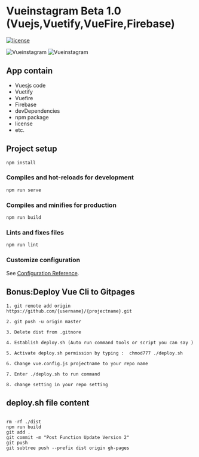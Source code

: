 # Vueinstagram Beta 1.0 (Vuejs,Vuetify,VueFire,Firebase)
[![license](https://img.shields.io/npm/l/vue-ins-progress-bar?color=%2351bff4)](https://revolunet.mit-license.org/)

<a><img src="https://miro.medium.com/max/308/1*lNX4JPcG9ZBzWcG9qLVPBQ.png"   alt="Vueinstagram"></a>
<a><img src="https://encrypted-tbn0.gstatic.com/images?q=tbn:ANd9GcRzmZWTP0VAqfYlGx_u3HZv8jUm7IbpVD34_kxal0_aBe1AcC24&s"   alt="Vueinstagram"></a>


## App contain

- Vuesjs code
- Vuetify
- Vuefire
- Firebase
- devDependencies
- npm package
- license
- etc.





## Project setup 
```
npm install
```

### Compiles and hot-reloads for development
```
npm run serve
```

### Compiles and minifies for production
```
npm run build
```

### Lints and fixes files
```
npm run lint
```

### Customize configuration
See [Configuration Reference](https://cli.vuejs.org/config/).




## Bonus:Deploy Vue Cli to Gitpages

```
1. git remote add origin https://github.com/{username}/{projectname}.git

2. git push -u origin master

3. Delete dist from .gitnore

4. Establish deploy.sh (Auto run command tools or script you can say )

5. Activate deploy.sh permission by typing :  chmod777 ./deploy.sh

6. Change vue.config.js projectname to your repo name

7. Enter ./deploy.sh to run command

8. change setting in your repo setting 
```


## deploy.sh file content 
```

rm -rf ./dist
npm run build
git add .
git commit -m "Post Function Update Version 2"
git push
git subtree push --prefix dist origin gh-pages



```
